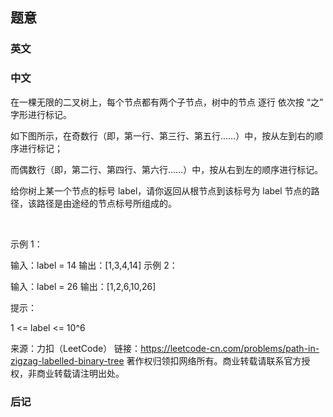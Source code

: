 ## 题意

### 英文

### 中文

在一棵无限的二叉树上，每个节点都有两个子节点，树中的节点 逐行 依次按 “之” 字形进行标记。

如下图所示，在奇数行（即，第一行、第三行、第五行……）中，按从左到右的顺序进行标记；

而偶数行（即，第二行、第四行、第六行……）中，按从右到左的顺序进行标记。



给你树上某一个节点的标号 label，请你返回从根节点到该标号为 label 节点的路径，该路径是由途经的节点标号所组成的。

 

示例 1：

输入：label = 14
输出：[1,3,4,14]
示例 2：

输入：label = 26
输出：[1,2,6,10,26]
 

提示：

1 <= label <= 10^6

来源：力扣（LeetCode）
链接：https://leetcode-cn.com/problems/path-in-zigzag-labelled-binary-tree
著作权归领扣网络所有。商业转载请联系官方授权，非商业转载请注明出处。

### 后记
